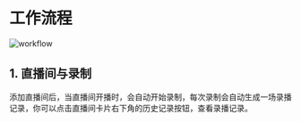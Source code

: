 # 工作流程

![workflow](/images/workflow.excalidraw.png)

## 1. 直播间与录制

添加直播间后，当直播间开播时，会自动开始录制，每次录制会自动生成一场录播记录，你可以点击直播间卡片右下角的历史记录按钮，查看录播记录。
